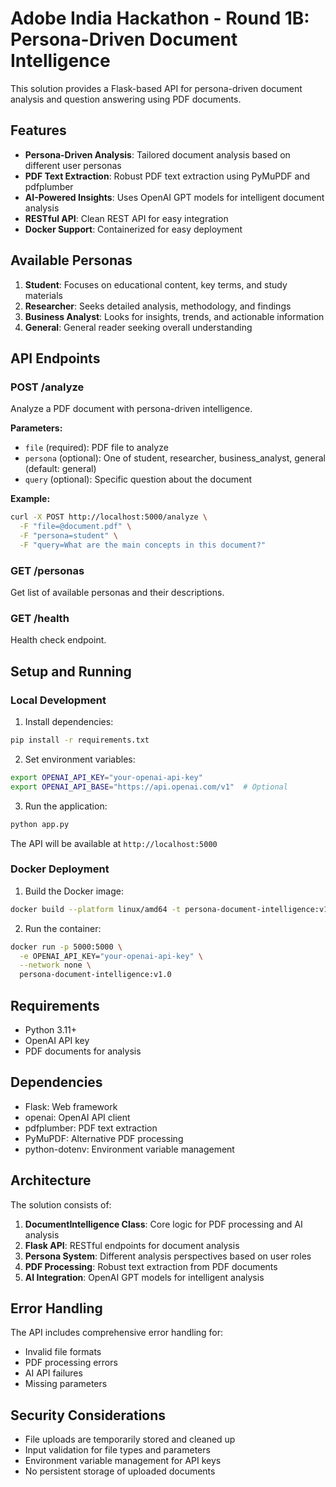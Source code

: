 # Adobe India Hackathon - Round 1B: Persona-Driven Document Intelligence

This solution provides a Flask-based API for persona-driven document analysis and question answering using PDF documents.

## Features

- **Persona-Driven Analysis**: Tailored document analysis based on different user personas
- **PDF Text Extraction**: Robust PDF text extraction using PyMuPDF and pdfplumber
- **AI-Powered Insights**: Uses OpenAI GPT models for intelligent document analysis
- **RESTful API**: Clean REST API for easy integration
- **Docker Support**: Containerized for easy deployment

## Available Personas

1. **Student**: Focuses on educational content, key terms, and study materials
2. **Researcher**: Seeks detailed analysis, methodology, and findings
3. **Business Analyst**: Looks for insights, trends, and actionable information
4. **General**: General reader seeking overall understanding

## API Endpoints

### POST /analyze
Analyze a PDF document with persona-driven intelligence.

**Parameters:**
- `file` (required): PDF file to analyze
- `persona` (optional): One of student, researcher, business_analyst, general (default: general)
- `query` (optional): Specific question about the document

**Example:**
```bash
curl -X POST http://localhost:5000/analyze \
  -F "file=@document.pdf" \
  -F "persona=student" \
  -F "query=What are the main concepts in this document?"
```

### GET /personas
Get list of available personas and their descriptions.

### GET /health
Health check endpoint.

## Setup and Running

### Local Development

1. Install dependencies:
```bash
pip install -r requirements.txt
```

2. Set environment variables:
```bash
export OPENAI_API_KEY="your-openai-api-key"
export OPENAI_API_BASE="https://api.openai.com/v1"  # Optional
```

3. Run the application:
```bash
python app.py
```

The API will be available at `http://localhost:5000`

### Docker Deployment

1. Build the Docker image:
```bash
docker build --platform linux/amd64 -t persona-document-intelligence:v1.0 .
```

2. Run the container:
```bash
docker run -p 5000:5000 \
  -e OPENAI_API_KEY="your-openai-api-key" \
  --network none \
  persona-document-intelligence:v1.0
```

## Requirements

- Python 3.11+
- OpenAI API key
- PDF documents for analysis

## Dependencies

- Flask: Web framework
- openai: OpenAI API client
- pdfplumber: PDF text extraction
- PyMuPDF: Alternative PDF processing
- python-dotenv: Environment variable management

## Architecture

The solution consists of:

1. **DocumentIntelligence Class**: Core logic for PDF processing and AI analysis
2. **Flask API**: RESTful endpoints for document analysis
3. **Persona System**: Different analysis perspectives based on user roles
4. **PDF Processing**: Robust text extraction from PDF documents
5. **AI Integration**: OpenAI GPT models for intelligent analysis

## Error Handling

The API includes comprehensive error handling for:
- Invalid file formats
- PDF processing errors
- AI API failures
- Missing parameters

## Security Considerations

- File uploads are temporarily stored and cleaned up
- Input validation for file types and parameters
- Environment variable management for API keys
- No persistent storage of uploaded documents

